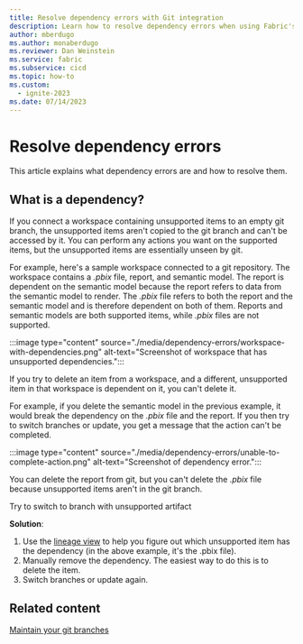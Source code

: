 ```yaml
---
title: Resolve dependency errors with Git integration
description: Learn how to resolve dependency errors when using Fabric's git integration tools.
author: mberdugo
ms.author: monaberdugo
ms.reviewer: Dan Weinstein
ms.service: fabric
ms.subservice: cicd
ms.topic: how-to
ms.custom:
  - ignite-2023
ms.date: 07/14/2023
---
```


# Resolve dependency errors

This article explains what dependency errors are and how to resolve them.

## What is a dependency?

If you connect a workspace containing unsupported items to an empty git branch, the unsupported items aren't copied to the git branch and can't be accessed by it. You can perform any actions you want on the supported items, but the unsupported items are essentially unseen by git.

For example, here's a sample workspace connected to a git repository. The workspace contains a *.pbix* file, report, and semantic model. The report is dependent on the semantic model because the report refers to data from the semantic model to render. The *.pbix* file refers to both the report and the semantic model and is therefore dependent on both of them. Reports and semantic models are both supported items, while *.pbix* files are not supported.

:::image type="content" source="./media/dependency-errors/workspace-with-dependencies.png" alt-text="Screenshot of workspace that has unsupported dependencies.":::

If you try to delete an item from a workspace, and a different, unsupported item in that workspace is dependent on it, you can't delete it.

For example, if you delete the semantic model in the previous example, it would break the dependency on the *.pbix* file and the report. If you then try to switch branches or update, you get a message that the action can't be completed.

:::image type="content" source="./media/dependency-errors/unable-to-complete-action.png" alt-text="Screenshot of dependency error.":::

You can delete the report from git, but you can't delete the *.pbix* file because unsupported items aren't in the git branch.

Try to switch to branch with unsupported artifact

**Solution**:

1. Use the [lineage view](../../governance/lineage.md) to help you figure out which unsupported item has the dependency (in the above example, it's the .pbix file).
1. Manually remove the dependency. The easiest way to do this is to delete the item.
1. Switch branches or update again.

## Related content

[Maintain your git branches](./manage-branches.md)
